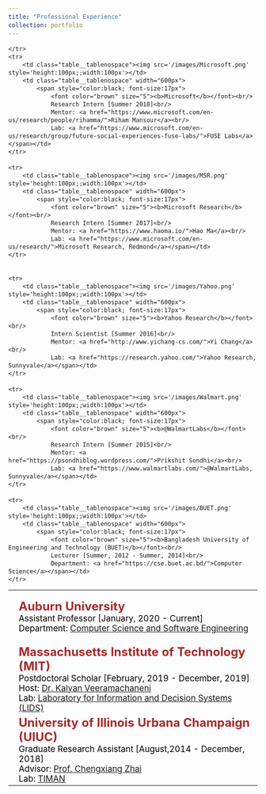 ```yaml
---
title: "Professional Experience"
collection: portfolio
---
```


<table class="table__tablenospace">
	<tr>
		<td class="table__tablenospace"><img src='/images/auburn.png' style='height:100px;width:100px'></td>
		<td class="table__tablenospace" align="left">
			<span style="color:black; font-size:17px"> 
				<font color="brown" size="5"><b>Auburn University</b></font><br/>
				Assistant Professor [January, 2020 - Current]<br/>
				Department: <a href="https://www.eng.auburn.edu/comp/">Computer Science and Software Engineering</a></span></td>
 	</tr>
	<tr>
		<td class="table__tablenospace"><img src='/images/MIT.png' style='height:100px;width:100px'></td>
		<td class="table__tablenospace" align="left">
			<span style="color:black; font-size:17px"> 
				<font color="brown" size="5"><b>Massachusetts Institute of Technology (MIT)</b></font><br/>
				Postdoctoral Scholar [February, 2019 - December, 2019]<br/>
				Host: <a href="https://kalyan.lids.mit.edu/">Dr. Kalyan Veeramachaneni</a><br/>
				Lab: <a href="https://lids.mit.edu/">Laboratory for Information and Decision Systems (LIDS)</a></span></td>
 	</tr>
	<tr>
		<td class="table__tablenospace"><img src='/images/UIUC.png' style='height:100px;width:100px'></td>
		<td class="table__tablenospace" width="600px">
			<span style="color:black; font-size:17px"> 
				<font color="brown" size="5"><b>University of Illinois Urbana Champaign (UIUC)</b></font><br/>
				Graduate Research Assistant [August,2014 - December, 2018]<br/>
				Advisor: <a href="hhttp://czhai.cs.illinois.edu/">Prof. Chengxiang Zhai</a><br/>
				Lab: <a href="http://sifaka.cs.uiuc.edu/ir/">TIMAN</a></span></td>
    		
 	</tr>
	<tr>
		<td class="table__tablenospace"><img src='/images/Microsoft.png' style='height:100px;;width:100px'></td>
		<td class="table__tablenospace" width="600px">
			<span style="color:black; font-size:17px"> 
				<font color="brown" size="5"><b>Microsoft</b></font><br/>
				Research Intern [Summer 2018]<br/>
				Mentor: <a href="https://www.microsoft.com/en-us/research/people/rihamma/">Riham Mansour</a><br/>
				Lab: <a href="https://www.microsoft.com/en-us/research/group/future-social-experiences-fuse-labs/">FUSE Labs</a></span></td>
 	</tr>
	
	<tr>
		<td class="table__tablenospace"><img src='/images/MSR.png' style='height:100px;;width:100px'></td>
		<td class="table__tablenospace" width="600px">
			<span style="color:black; font-size:17px"> 
				<font color="brown" size="5"><b>Microsoft Research</b></font><br/>
				Research Intern [Summer 2017]<br/>
				Mentor: <a href="https://www.haoma.io/">Hao Ma</a><br/>
				Lab: <a href="https://www.microsoft.com/en-us/research/">Microsoft Research, Redmond</a></span></td>
 	</tr>
	
	
	<tr>
		<td class="table__tablenospace"><img src='/images/Yahoo.png' style='height:100px;;width:100px'></td>
		<td class="table__tablenospace" width="600px">
			<span style="color:black; font-size:17px"> 
				<font color="brown" size="5"><b>Yahoo Research</b></font><br/>
				Intern Scientist [Summer 2016]<br/>
				Mentor: <a href="http://www.yichang-cs.com/">Yi Chang</a><br/>
				Lab: <a href="https://research.yahoo.com/">Yahoo Research, Sunnyvale</a></span></td>
 	</tr>
	
	<tr>
		<td class="table__tablenospace"><img src='/images/Walmart.png' style='height:100px;;width:100px'></td>
		<td class="table__tablenospace" width="600px">
			<span style="color:black; font-size:17px"> 
				<font color="brown" size="5"><b>@WalmartLabs</b></font><br/>
				Research Intern [Summer 2015]<br/>
				Mentor: <a href="https://psondhiblog.wordpress.com/">Prikshit Sondhi</a><br/>
				Lab: <a href="https://www.walmartlabs.com/">@WalmartLabs, Sunnyvale</a></span></td>
 	</tr>
 	
 	<tr>
		<td class="table__tablenospace"><img src='/images/BUET.png' style='height:100px;;width:100px'></td>
		<td class="table__tablenospace" width="600px">
			<span style="color:black; font-size:17px"> 
				<font color="brown" size="5"><b>Bangladesh University of Engineering and Technology (BUET)</b></font><br/>
				Lecturer [Summer, 2012 - Summer, 2014]<br/>
				Department: <a href="https://cse.buet.ac.bd/">Computer Science</a></span></td>
 	</tr>
	
	
</table>










